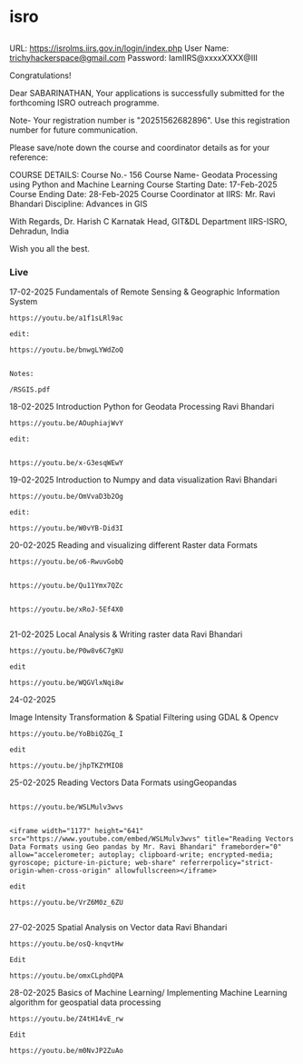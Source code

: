 # isro



##
URL: https://isrolms.iirs.gov.in/login/index.php
User Name: trichyhackerspace@gmail.com
Password: IamIIRS@xxxxXXXX@III




Congratulations!

Dear SABARINATHAN,
Your applications is successfully submitted for the forthcoming ISRO outreach programme.

Note- Your registration number is "20251562682896". Use this registration number for future communication.


Please save/note down the course and coordinator details as for your reference:

COURSE DETAILS:
Course No.- 156
Course Name- Geodata Processing using Python and Machine Learning
Course Starting Date: 17-Feb-2025
Course Ending Date: 28-Feb-2025
Course Coordinator at IIRS: Mr. Ravi Bhandari
Discipline: Advances in GIS


With Regards,
Dr. Harish C Karnatak
Head, GIT&DL Department
IIRS-ISRO, Dehradun, India


Wish you all the best.




### Live


17-02-2025
Fundamentals of Remote Sensing & Geographic Information System


```
https://youtu.be/a1f1sLRl9ac

edit:

https://youtu.be/bnwgLYWdZoQ


Notes:

/RSGIS.pdf
```


18-02-2025
Introduction Python for Geodata Processing Ravi Bhandari

```
https://youtu.be/AOuphiajWvY

edit:


https://youtu.be/x-G3esqWEwY

```



19-02-2025
Introduction to Numpy and data visualization Ravi Bhandari

```
https://youtu.be/OmVvaD3b2Og

edit:

https://youtu.be/W0vYB-Did3I
```



20-02-2025
Reading and visualizing different Raster data Formats

```
https://youtu.be/o6-RwuvGobQ


https://youtu.be/Qu11Ymx7QZc


https://youtu.be/xRoJ-5Ef4X0


```





21-02-2025
Local Analysis & Writing raster data Ravi Bhandari

```
https://youtu.be/P0w8v6C7gKU

edit

https://youtu.be/WQGVlxNqi8w

```


24-02-2025

Image Intensity Transformation & Spatial Filtering using GDAL & Opencv

```
https://youtu.be/YoBbiQZGq_I

edit

https://youtu.be/jhpTKZYMIO8
```





25-02-2025
Reading Vectors Data Formats usingGeopandas

```

https://youtu.be/WSLMulv3wvs


<iframe width="1177" height="641" src="https://www.youtube.com/embed/WSLMulv3wvs" title="Reading Vectors Data Formats using Geo pandas by Mr. Ravi Bhandari" frameborder="0" allow="accelerometer; autoplay; clipboard-write; encrypted-media; gyroscope; picture-in-picture; web-share" referrerpolicy="strict-origin-when-cross-origin" allowfullscreen></iframe>

edit

https://youtu.be/VrZ6M0z_6ZU


```





27-02-2025
Spatial Analysis on Vector data Ravi Bhandari

```
https://youtu.be/osQ-knqvtHw

Edit

https://youtu.be/omxCLphdQPA
```






28-02-2025
Basics of Machine Learning/ Implementing
Machine Learning algorithm for geospatial data processing


```
https://youtu.be/Z4tH14vE_rw

Edit

https://youtu.be/m0NvJP2ZuAo

```











